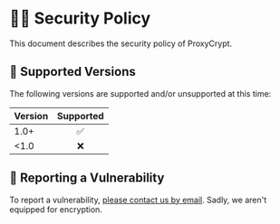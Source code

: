 # 👮‍♀️ Security Policy

This document describes the security policy of ProxyCrypt.


## 📀 Supported Versions

The following versions are supported and/or unsupported at this time:

| Version | Supported |
|:--------|:---------:|
| 1.0+    | ✅        |
| <1.0    | ❌        |


## 🚨 Reporting a Vulnerability

To report a vulnerability, [please contact us by email](mailto:edrn-ic@jpl.nasa.gov). Sadly, we aren't equipped for encryption.

